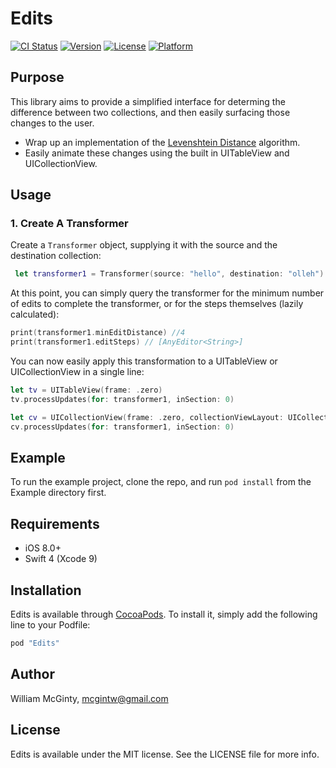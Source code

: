 # Edits
[![CI Status](http://img.shields.io/travis/wmcginty/Edits.svg?style=flat)](https://travis-ci.org/wmcginty/Edits)
[![Version](https://img.shields.io/cocoapods/v/Edits.svg?style=flat)](http://cocoapods.org/pods/Edits)
[![License](https://img.shields.io/cocoapods/l/Edits.svg?style=flat)](http://cocoapods.org/pods/Edits)
[![Platform](https://img.shields.io/cocoapods/p/Edits.svg?style=flat)](http://cocoapods.org/pods/Edits)

## Purpose

This library aims to provide a simplified interface for determing the difference between two collections, and then easily surfacing those changes to the user.
* Wrap up an implementation of the [Levenshtein Distance](https://en.wikipedia.org/wiki/Levenshtein_distance) algorithm.
* Easily animate these changes using the built in UITableView and UICollectionView.


## Usage

### 1. Create A Transformer

Create a `Transformer` object, supplying it with the source and the destination collection:

```swift
 let transformer1 = Transformer(source: "hello", destination: "olleh")
```
At this point, you can simply query the transformer for the minimum number of edits to complete the transformer, or for the steps themselves (lazily calculated):

```swift
print(transformer1.minEditDistance) //4
print(transformer1.editSteps) // [AnyEditor<String>]
```
You can now easily apply this transformation to a UITableView or UICollectionView in a single line:

```swift
let tv = UITableView(frame: .zero)
tv.processUpdates(for: transformer1, inSection: 0)

let cv = UICollectionView(frame: .zero, collectionViewLayout: UICollectionViewFlowLayout())
cv.processUpdates(for: transformer1, inSection: 0)
```

## Example

To run the example project, clone the repo, and run `pod install` from the Example directory first.

## Requirements

* iOS 8.0+
* Swift 4 (Xcode 9)

## Installation

Edits is available through [CocoaPods](http://cocoapods.org). To install
it, simply add the following line to your Podfile:

```ruby
pod "Edits"
```

## Author

William McGinty, mcgintw@gmail.com

## License

Edits is available under the MIT license. See the LICENSE file for more info.
